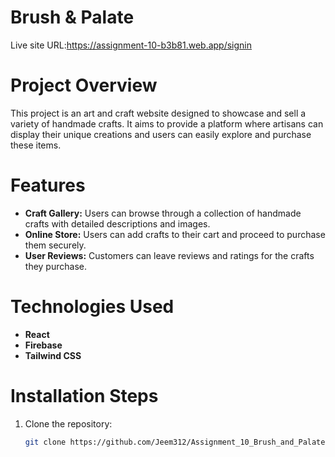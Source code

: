 # Brush & Palate


Live site URL:https://assignment-10-b3b81.web.app/signin






# Project Overview
This project is an art and craft website designed to showcase and sell a variety of handmade crafts. It aims to provide a platform where artisans can display their unique creations and users can easily explore and purchase these items.

# Features
- **Craft Gallery:** Users can browse through a collection of handmade crafts with detailed descriptions and images.
- **Online Store:** Users can add crafts to their cart and proceed to purchase them securely.
- **User Reviews:** Customers can leave reviews and ratings for the crafts they purchase.

# Technologies Used
- **React**
- **Firebase**
- **Tailwind CSS**

# Installation Steps
1. Clone the repository:
   ```bash
   git clone https://github.com/Jeem312/Assignment_10_Brush_and_Palate.git



